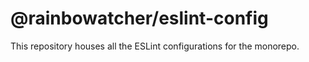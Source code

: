 # @rainbowatcher/eslint-config

This repository houses all the ESLint configurations for the monorepo.